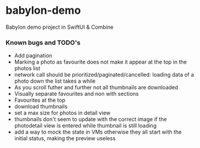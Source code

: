 # babylon-demo
Babylon demo project in SwiftUI &amp; Combine

### Known bugs and TODO's
* Add pagination
* Marking a photo as favourite does not make it appear at the top in the photos list
* network call should be prioritized/paginated/cancelled: loading data of a photo down the list takes a while
* As you scroll futher and further not all thumbnails are downloaded
* Visually separate favourites and non with sections
* Favourites at the top
* download thumbnails
* set a max size for photos in detail view
* thumbnails don't seem to update with the correct image if the photodetail view is entered while thumbnail is still loading
* add a way to mock the state in VMs otherwise they all start with the initial status, making the preview useless